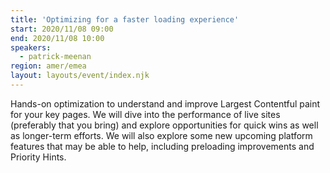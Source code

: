 ```yaml
---
title: 'Optimizing for a faster loading experience'
start: 2020/11/08 09:00
end: 2020/11/08 10:00
speakers:
  - patrick-meenan
region: amer/emea
layout: layouts/event/index.njk
---
```


Hands-on optimization to understand and improve Largest Contentful paint for your key pages. We will dive into the performance of live sites (preferably that you bring) and explore opportunities for quick wins as well as longer-term efforts. We will also explore some new upcoming platform features that may be able to help, including preloading improvements and Priority Hints.
